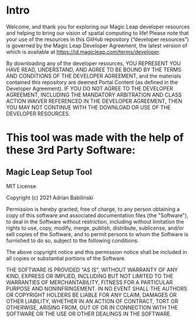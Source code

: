 # Intro

Welcome, and thank you for exploring our Magic Leap developer resources and helping to bring our vision of spatial computing to life! Please note that your use of the resources in this GitHub repository (“developer resources”) is governed by the Magic Leap Developer Agreement, the latest version of which is available at https://id.magicleap.com/terms/developer.

By downloading any of the developer resources, YOU REPRESENT YOU HAVE READ, UNDERSTAND, AND AGREE TO BE BOUND BY THE TERMS AND CONDITIONS OF THE DEVELOPER AGREEMENT, and the materials contained this repository are deemed Portal Content (as defined in the Developer Agreement). IF YOU DO NOT AGREE TO THE DEVELOPER AGREEMENT, INCLUDING THE MANDATORY ARBITRATION AND CLASS ACTION WAIVER REFERENCED IN THE DEVELOPER AGREEMENT, THEN YOU MAY NOT CONTINUE WITH THE DOWNLOAD OR USE OF THE DEVELOPER RESOURCES.

# This tool was made with the help of these 3rd Party Software:

## Magic Leap Setup Tool

MIT License

Copyright (c) 2021 Adrian Babilinski

Permission is hereby granted, free of charge, to any person obtaining a copy
of this software and associated documentation files (the "Software"), to deal
in the Software without restriction, including without limitation the rights
to use, copy, modify, merge, publish, distribute, sublicense, and/or sell
copies of the Software, and to permit persons to whom the Software is
furnished to do so, subject to the following conditions:

The above copyright notice and this permission notice shall be included in all
copies or substantial portions of the Software.

THE SOFTWARE IS PROVIDED "AS IS", WITHOUT WARRANTY OF ANY KIND, EXPRESS OR
IMPLIED, INCLUDING BUT NOT LIMITED TO THE WARRANTIES OF MERCHANTABILITY,
FITNESS FOR A PARTICULAR PURPOSE AND NONINFRINGEMENT. IN NO EVENT SHALL THE
AUTHORS OR COPYRIGHT HOLDERS BE LIABLE FOR ANY CLAIM, DAMAGES OR OTHER
LIABILITY, WHETHER IN AN ACTION OF CONTRACT, TORT OR OTHERWISE, ARISING FROM,
OUT OF OR IN CONNECTION WITH THE SOFTWARE OR THE USE OR OTHER DEALINGS IN THE
SOFTWARE.
